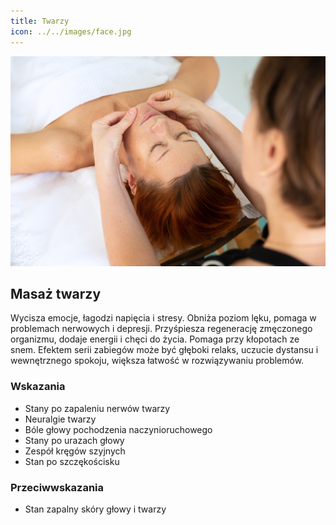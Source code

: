 ```yaml
---
title: Twarzy
icon: ../../images/face.jpg
---
```


![Zdjęcie masażu](../../images/face.jpg)

## Masaż twarzy

Wycisza emocje, łagodzi napięcia i stresy. Obniża poziom lęku, pomaga w problemach nerwowych i depresji. Przyśpiesza regenerację zmęczonego organizmu, dodaje energii i chęci do życia. Pomaga przy kłopotach ze snem. Efektem serii zabiegów może być głęboki relaks, uczucie dystansu i wewnętrznego spokoju, większa łatwość w rozwiązywaniu problemów.

### Wskazania

-   Stany po zapaleniu nerwów twarzy
-   Neuralgie twarzy
-   Bóle głowy pochodzenia naczynioruchowego
-   Stany po urazach głowy
-   Zespół kręgów szyjnych
-   Stan po szczękościsku

### Przeciwwskazania

-   Stan zapalny skóry głowy i twarzy

